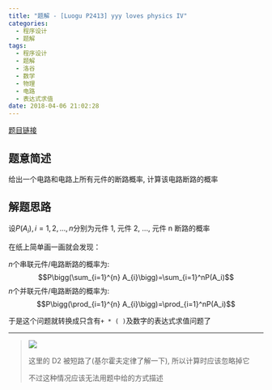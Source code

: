 ```yaml
---
title: "题解 - [Luogu P2413] yyy loves physics IV"
categories:
  - 程序设计
  - 题解
tags:
  - 程序设计
  - 题解
  - 洛谷
  - 数学
  - 物理
  - 电路
  - 表达式求值
date: 2018-04-06 21:02:28
---
```


[题目链接](https://www.luogu.com.cn/problem/P2413)

<!-- more -->

## 题意简述

给出一个电路和电路上所有元件的断路概率, 计算该电路断路的概率

## 解题思路

设$P(A_{i}),i=1,2,...,n$分别为元件 1, 元件 2, ..., 元件 n 断路的概率

在纸上简单画一画就会发现：

$n$个串联元件/电路断路的概率为:
$$P\bigg(\sum_{i=1}^{n} A_{i}\bigg)=\sum_{i=1}^nP(A_i)$$
$n$个并联元件/电路断路的概率为:
$$P\bigg(\prod_{i=1}^{n} A_{i}\bigg)=\prod_{i=1}^nP(A_i)$$

于是这个问题就转换成只含有`+ * ( )`及数字的表达式求值问题了

---

> ![](../1.png)
>
> 这里的 D2 被短路了(基尔霍夫定律了解一下), 所以计算时应该忽略掉它
>
> 不过这种情况应该无法用题中给的方式描述
